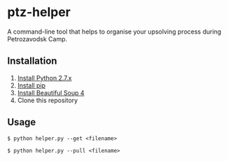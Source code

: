 # ptz-helper

A command-line tool that helps to organise your upsolving process during Petrozavodsk Camp.

## Installation

1. [Install Python 2.7.x](https://www.python.org/downloads/)
2. [Install pip](https://pip.pypa.io/en/latest/installing.html)
3. [Install Beautiful Soup 4](http://www.crummy.com/software/BeautifulSoup/bs4/doc/#installing-beautiful-soup)
4. Clone this repository

## Usage

`$ python helper.py --get <filename>`

`$ python helper.py --pull <filename>`
